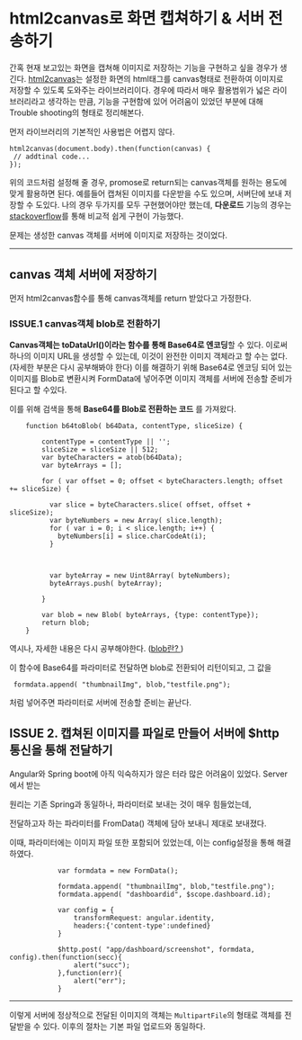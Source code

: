 # html2canvas로 화면 캡쳐하기 & 서버 전송하기

간혹 현재 보고있는 화면을 캡쳐해 이미지로 저장하는 기능을 구현하고 싶을 경우가 생긴다. [html2canvas](https://html2canvas.hertzen.com/)는 설정한 화면의 html태그를 canvas형태로 전환하여 이미지로 저장할 수 있도록 도와주는 라이브러리이다. 경우에 따라서 매우 활용범위가 넓은 라이브러리라고 생각하는 만큼, 기능을 구현함에 있어 어려움이 있었던 부분에 대해 Trouble shooting의 형태로 정리해본다. 

먼저 라이브러리의 기본적인 사용법은 어렵지 않다. 

    html2canvas(document.body).then(function(canvas) {
     // addtinal code...
    });


위의 코드처럼 설정해 줄 경우, promose로 return되는 canvas객체를 원하는 용도에 맞게 활용하면 된다. 예를들어 캡쳐된 이미지를 다운받을 수도 있으며, 서버단에 보내 저장할 수 도있다. 나의 경우 두가지를 모두 구현했어야만 했는데, **다운로드** 기능의 경우는 [stackoverflow](https://stackoverflow.com/questions/41165865/download-html2canvas-image-to-desktop)를 통해 비교적 쉽게 구현이 가능했다. 

문제는 생성한 canvas 객체를 서버에 이미지로 저장하는 것이었다. 

***
## canvas 객체 서버에 저장하기 

먼저 html2canvas함수를 통해 canvas객체를 return 받았다고 가정한다.


### ISSUE.1 canvas객체 blob로 전환하기

 **Canvas객체는 toDataUrl()이라는 함수를 통해 Base64로 엔코딩**할 수 있다. 이로써 하나의 이미지 URL을 생성할 수 있는데, 이것이 완전한 이미지 객체라고 할 수는 없다. (자세한 부분은 다시 공부해봐야 한다) 이를 해결하기 위해 Base64로 엔코딩 되어 있는 이미지를 Blob로 변환시켜 FormData에 넣어주면 이미지 객체를 서버에 전송할 준비가 된다고 할 수있다.  

이를 위해 검색을 통해 **Base64를 Blob로 전환하는 코드** 를 가져왔다. 

 

        function b64toBlob( b64Data, contentType, sliceSize) { 

            contentType = contentType || ''; 
            sliceSize = sliceSize || 512; 
            var byteCharacters = atob(b64Data); 
            var byteArrays = []; 

            for ( var offset = 0; offset < byteCharacters.length; offset += sliceSize) { 

              var slice = byteCharacters.slice( offset, offset + sliceSize); 
              var byteNumbers = new Array( slice.length); 
              for ( var i = 0; i < slice.length; i++) { 
                byteNumbers[i] = slice.charCodeAt(i); 
              } 

 

              var byteArray = new Uint8Array( byteNumbers); 
              byteArrays.push( byteArray); 

            } 

            var blob = new Blob( byteArrays, {type: contentType}); 
            return blob; 
        }         

 

역시나, 자세한 내용은 다시 공부해야한다. ([blob란? ](http://iamawebdeveloper.tistory.com/106 ) )



이 함수에 Base64를 파라미터로 전달하면 blob로 전환되어 리턴이되고, 그 값을  

 
     formdata.append( "thumbnailImg", blob,"testfile.png"); 

처럼 넣어주면 파라미터로 서버에 전송할 준비는 끝난다.  


## ISSUE 2. 캡쳐된 이미지를 파일로 만들어 서버에 $http 통신을 통해 전달하기 

 

Angular와 Spring boot에 아직 익숙하지가 않은 터라 많은 어려움이 있었다. Server에서 받는 

원리는 기존 Spring과 동일하나, 파라미터로 보내는 것이 매우 힘들었는데,  

전달하고자 하는 파라미터를 FromData() 객체에 담아 보내니 제대로 보내졌다.  

이때, 파라미터에는 이미지 파일 또한 포함되어 있었는데, 이는 config설정을 통해 해결하였다.  

 

   

                var formdata = new FormData(); 

                formdata.append( "thumbnailImg", blob,"testfile.png"); 
                formdata.append( "dashboardid", $scope.dashboard.id); 
                 
                var config = { 
                    transformRequest: angular.identity, 
                    headers:{'content-type':undefined} 
                } 
                
                $http.post( "app/dashboard/screenshot", formdata, config).then(function(secc){ 
                    alert("succ"); 
                },function(err){ 
                    alert("err");
                }    

***
이렇게 서버에 정상적으로 전달된 이미지의 객체는 `MultipartFile`의 형태로 객체를 전달받을 수 있다. 이후의 절차는 기본 파일 업로드와 동일하다. 